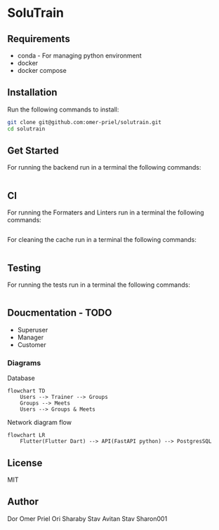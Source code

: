 # SoluTrain

## Requirements

* conda - For managing python environment
* docker
* docker compose

## Installation

Run the following commands to install:

```bash
git clone git@github.com:omer-priel/solutrain.git
cd solutrain
```

## Get Started

For running the backend run in a terminal the following commands:

```bash
```

## CI

For running the Formaters and Linters run in a terminal the following commands:

```bash
```

For cleaning the cache run in a terminal the following commands:

```bash
```

## Testing

For running the tests run in a terminal the following commands:

```bash
```

## Doucmentation - TODO 

* Superuser
* Manager
* Customer

### Diagrams

Database

```mermaid
flowchart TD
    Users --> Trainer --> Groups
    Groups --> Meets
    Users --> Groups & Meets
```

Network diagram flow

```mermaid
flowchart LR
    Flutter(Flutter Dart) --> API(FastAPI python) --> PostgresSQL
```

## License

MIT

## Author

Dor
Omer Priel
Ori Sharaby
Stav Avitan
Stav Sharon001
